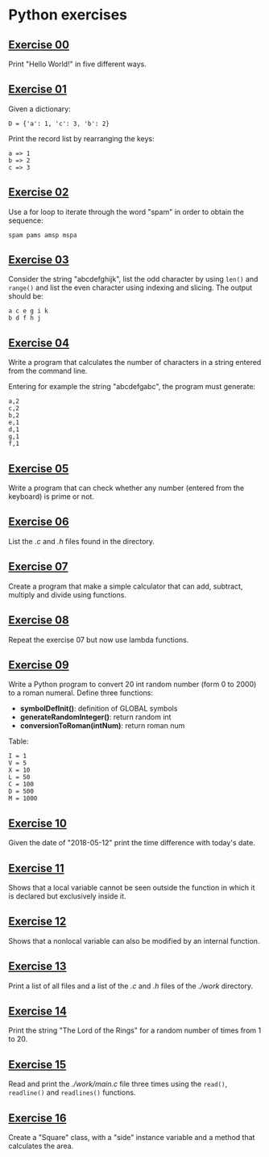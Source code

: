 # Python exercises

## [Exercise 00](https://github.com/RiccardoCuccu/py/blob/master/exercises/es00.py)
Print "Hello World!" in five different ways.

## [Exercise 01](https://github.com/RiccardoCuccu/py/blob/master/exercises/es01.py)
Given a dictionary:
```
D = {'a': 1, 'c': 3, 'b': 2}
```
Print the record list by rearranging the keys:
```
a => 1
b => 2
c => 3
```

## [Exercise 02](https://github.com/RiccardoCuccu/py/blob/master/exercises/es02.py)
Use a for loop to iterate through the word "spam" in order to obtain the sequence:
```
spam pams amsp mspa
```

## [Exercise 03](https://github.com/RiccardoCuccu/py/blob/master/exercises/es03.py)
Consider the string "abcdefghijk", list the odd character by using `len()` and `range()` and list the even character using indexing and slicing.
The output should be:
```
a c e g i k
b d f h j
```

## [Exercise 04](https://github.com/RiccardoCuccu/py/blob/master/exercises/es04.py)
Write a program that calculates the number of characters in a string entered from the command line.

Entering for example the string "abcdefgabc", the program must generate:
```
a,2
c,2
b,2
e,1
d,1
g,1
f,1
```

## [Exercise 05](https://github.com/RiccardoCuccu/py/blob/master/exercises/es05.py)
Write a program that can check whether any number (entered from the keyboard) is prime or not.

## [Exercise 06](https://github.com/RiccardoCuccu/py/blob/master/exercises/es06.py)
List the *.c* and *.h* files found in the directory.

## [Exercise 07](https://github.com/RiccardoCuccu/py/blob/master/exercises/es07.py)
Create a program that make a simple calculator that can add, subtract, multiply and divide using functions.

## [Exercise 08](https://github.com/RiccardoCuccu/py/blob/master/exercises/es08.py)
Repeat the exercise 07 but now use lambda functions.

## [Exercise 09](https://github.com/RiccardoCuccu/py/blob/master/exercises/es09.py)
Write a Python program to convert 20 int random number (form 0 to 2000) to a roman numeral.
Define three functions:
- **symbolDefInit()**: definition of GLOBAL symbols
- **generateRandomInteger()**: return random int
- **conversionToRoman(intNum)**: return roman num

Table:
```
I = 1
V = 5
X = 10
L = 50
C = 100
D = 500
M = 1000
```

## [Exercise 10](https://github.com/RiccardoCuccu/py/blob/master/exercises/es10.py)
Given the date of "2018-05-12" print the time difference with today's date.

## [Exercise 11](https://github.com/RiccardoCuccu/py/blob/master/exercises/es11.py)
Shows that a local variable cannot be seen outside the function in which it is declared but exclusively inside it.

## [Exercise 12](https://github.com/RiccardoCuccu/py/blob/master/exercises/es12.py)
Shows that a nonlocal variable can also be modified by an internal function.

## [Exercise 13](https://github.com/RiccardoCuccu/py/blob/master/exercises/es13.py)
Print a list of all files and a list of the *.c* and *.h* files of the *./work* directory.

## [Exercise 14](https://github.com/RiccardoCuccu/py/blob/master/exercises/es14.py)
Print the string "The Lord of the Rings" for a random number of times from 1 to 20.

## [Exercise 15](https://github.com/RiccardoCuccu/py/blob/master/exercises/es15.py)
Read and print the *./work/main.c* file three times using the `read()`, `readline()` and `readlines()` functions.

## [Exercise 16](https://github.com/RiccardoCuccu/py/blob/master/exercises/es16.py)
Create a "Square" class, with a "side" instance variable and a method that calculates the area.
